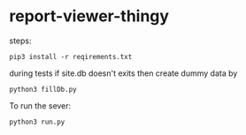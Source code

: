 # report-viewer-thingy
steps:

    pip3 install -r reqirements.txt

during tests if site.db doesn't exits then create dummy data by

    python3 fillDb.py

To run the sever:

    python3 run.py